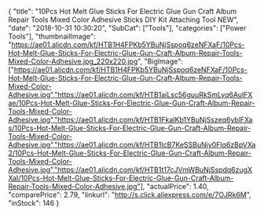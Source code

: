 {
	"title": "10Pcs Hot Melt Glue Sticks For Electric Glue Gun Craft Album Repair Tools Mixed Color Adhesive Sticks DIY Kit Attaching Tool NEW",
	"date": "2018-10-31 10:30:20",
	"SubCat": ["Tools"],
	"categories": ["Power Tools"],
	"thumbnailImage": "https://ae01.alicdn.com/kf/HTB1H4FPKb5YBuNjSspoq6zeNFXaF/10Pcs-Hot-Melt-Glue-Sticks-For-Electric-Glue-Gun-Craft-Album-Repair-Tools-Mixed-Color-Adhesive.jpg_220x220.jpg",
	"BigImage": ["https://ae01.alicdn.com/kf/HTB1H4FPKb5YBuNjSspoq6zeNFXaF/10Pcs-Hot-Melt-Glue-Sticks-For-Electric-Glue-Gun-Craft-Album-Repair-Tools-Mixed-Color-Adhesive.jpg","https://ae01.alicdn.com/kf/HTB1aiLsc56guuRkSmLyq6AulFXae/10Pcs-Hot-Melt-Glue-Sticks-For-Electric-Glue-Gun-Craft-Album-Repair-Tools-Mixed-Color-Adhesive.jpg","https://ae01.alicdn.com/kf/HTB1FkaIKb1YBuNjSszeq6yblFXas/10Pcs-Hot-Melt-Glue-Sticks-For-Electric-Glue-Gun-Craft-Album-Repair-Tools-Mixed-Color-Adhesive.jpg","https://ae01.alicdn.com/kf/HTB1IcB7KeSSBuNjy0Flq6zBpVXa2/10Pcs-Hot-Melt-Glue-Sticks-For-Electric-Glue-Gun-Craft-Album-Repair-Tools-Mixed-Color-Adhesive.jpg","https://ae01.alicdn.com/kf/HTB1t17cJVmWBuNjSspdq6zugXXaI/10Pcs-Hot-Melt-Glue-Sticks-For-Electric-Glue-Gun-Craft-Album-Repair-Tools-Mixed-Color-Adhesive.jpg"],
	"actualPrice": 1.40,
	"comparePrice": 2.79,
	"linkurl": "http://s.click.aliexpress.com/e/7OJRk6M",
	"inStock": 146
}
